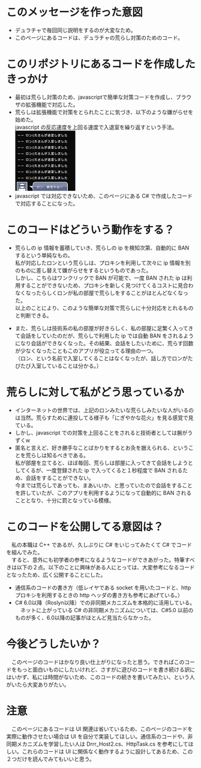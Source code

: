 # このメッセージを作った意図
* デュラチャで毎回同じ説明をするのが大変なため。
* このページにあるコードは、デュラチャの荒らし対策のためのコード。

# このリポジトリにあるコードを作成したきっかけ
* 最初は荒らし対策のため、javascriptで簡単な対策コードを作成し、ブラウザの拡張機能で対応した。
* 荒らしは拡張機能で対策をとられたことに気づき、以下のような嫌がらせを始めた。<br>
javascript の反応速度を上回る速度で入退室を繰り返すという手法。<br>
![ron_arashi](https://github.com/kn201905/Ron_BAN/blob/master/ron.jpg)
* javascript では対応できないため、このページにある C# で作成したコードで対応することになった。

# このコードはどういう動作をする？
* 荒らしの ip 情報を蓄積していき、荒らしの ip を検知次第、自動的に BAN するという単純なもの。<br>
私が対応したロンという荒らしは、プロキシを利用して次々に ip 情報を別のものに差し替えて嫌がらせをするというものであった。<br>
しかし、こちらはワンクリックで BAN が可能で、一度 BAN された ip は利用することができないため、プロキシを新しく見つけてくるコストに見合わなくなったらしくロンが私の部屋で荒らしをすることがほとんどなくなった。<br>
以上のことにより、このような簡単な対策で荒らしに十分対応をとれるものと判断できる。<br>

* また、荒らしは技術系の私の部屋が好きらしく、私の部屋に足繁く入ってきて会話をしていたのだが、荒らしで利用した ip では自動 BAN をされるようになり会話ができなくなった。その結果、会話をしたいために、荒らす回数が少なくなったこともこのアプリが役立ってる理由の一つ。<br>
（ロン、という名前で入室してくることはなくなったが、話し方でロンがたびたび入室していることは分かる。）
 
# 荒らしに対して私がどう思っているか
* インターネットの世界では、上記のロンみたいな荒らしみたいな人がいるのは当然。荒らすために連投してる様子も「にぎやかな花火」を見る感覚で見ている。
* しかし、javascript での対策を上回ることをされると技術者としては腕がうずくw
* 匿名と言えど、好き勝手なことばかりをするとお灸を据えられる、ということを荒らしは知るべきである。<br>
私が部屋を立てると、ほぼ毎回、荒らしは部屋に入ってきて会話をしようとしてくるが、一度登録された ip で入ってくると１秒程度で BAN されるため、会話をすることができない。<br>
今までは荒らしであっても、まあいいか、と思っていたので会話をすることを許していたが、このアプリを利用するようになって自動的に BAN されることとなり、十分に罰となっている模様。

# このコードを公開してる意図は？
　私の本職は C++ であるが、久しぶりに C# をいじってみたくて C# でコードを組んでみた。<br>
　すると、意外にも初学者の参考になるようなコードができあがった。特筆すべきは以下の２点。以下のことに興味がある人にとっては、大変参考になるコードとなったため、広く公開することにした。
* 通信系のコードの書き方（低レイヤである socket を用いたコードと、http プロキシを利用するときの http ヘッダの書き方も参考にあげている。）
* C# 6.0以降（Roslyn以降）での非同期メカニズムを本格的に活用している。<br>
　ネットに上がっている C# の非同期メカニズムについては、C#5.0 以前のものが多く、6.0以降の記事がほとんど見当たらなかった。

# 今後どうしたいか？
　このページのコードはかなり良い仕上がりになったと思う。できればこのコードをもっと面白いものにしたいけれど、さすがに遊びのコードを書き続ける訳にはいかず、私には時間がないため、このコードの続きを書いてみたい、という人がいたら大変ありがたい。

# 注意
　このページにあるコードは UI 関連は省いているため、このページのコードを実際に動作させたい場合は UI を自分で実装してほしい。通信系のコードや、非同期メカニズムを学習したい人は Drrr_Host2.cs、HttpTask.cs を参考にしてほしい。これらのコードは UI に関係なく動作するように設計してあるため、この２つだけを読んでみてもいいと思う。
